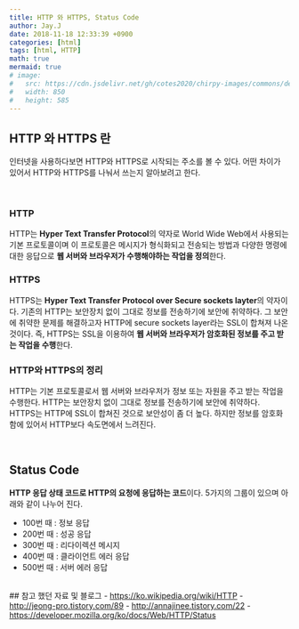 ```yaml
---
title: HTTP 와 HTTPS, Status Code
author: Jay.J
date: 2018-11-18 12:33:39 +0900
categories: [html]
tags: [html, HTTP]
math: true
mermaid: true
# image:
#   src: https://cdn.jsdelivr.net/gh/cotes2020/chirpy-images/commons/devices-mockup.png
#   width: 850
#   height: 585
---
```


## HTTP 와 HTTPS 란

인터넷을 사용하다보면 HTTP와 HTTPS로 시작되는 주소를 볼 수 있다.
어떤 차이가 있어서 HTTP와 HTTPS를 나눠서 쓰는지 알아보려고 한다.

<br>

### HTTP
HTTP는 <b>Hyper Text Transfer Protocol</b>의 약자로
World Wide Web에서 사용되는 기본 프로토콜이며 이 프로토콜은 메시지가 형식화되고
전송되는 방법과 다양한 명령에 대한 응답으로 <b>웹 서버와 브라우저가 수행해야하는 작업을 정의</b>한다.
<br>

### HTTPS
HTTPS는 <b>Hyper Text Transfer Protocol over Secure sockets layter</b>의 약자이다.
기존의 HTTP는 보안장치 없이 그대로 정보를 전송하기에 보안에 취약하다.
그 보안에 취약한 문제를 해결하고자 HTTP에 secure sockets layer라는 SSL이 합쳐져 나온 것이다.
즉, HTTPS는 SSL을 이용하여 <b>웹 서버와 브라우저가 암호화된 정보를 주고 받는 작업을 수행</b>한다.
<br>

### HTTP와 HTTPS의 정리
HTTP는 기본 프로토콜로서 웹 서버와 브라우저가 정보 또는 자원을 주고 받는 작업을 수행한다.
HTTP는 보안장치 없이 그대로 정보를 전송하기에 보안에 취약하다.
<br>
HTTPS는 HTTP에 SSL이 합쳐진 것으로 보안성이 좀 더 높다.
하지만 정보를 암호화함에 있어서 HTTP보다 속도면에서 느려진다.

<br>

## Status Code
<b>HTTP 응답 상태 코드로 HTTP의 요청에 응답하는 코드</b>이다.
5가지의 그룹이 있으며 아래와 같이 나누어 진다.
- 100번 때 : 정보 응답
- 200번 때 : 성공 응답
- 300번 때 : 리다이렉션 메시지
- 400번 때 : 클라이언트 에러 응답
- 500번 때 : 서버 에러 응답

<br>
## 참고 했던 자료 및 블로그
 - <a href="https://ko.wikipedia.org/wiki/HTTP" target="_blank">https://ko.wikipedia.org/wiki/HTTP</a>
 - <a href="http://jeong-pro.tistory.com/89" target="_blank">http://jeong-pro.tistory.com/89</a>
 - <a href="http://annajinee.tistory.com/22" target="_blank">http://annajinee.tistory.com/22</a>
 - <a href=" https://developer.mozilla.org/ko/docs/Web/HTTP/Status" target="_blank"> https://developer.mozilla.org/ko/docs/Web/HTTP/Status</a>
